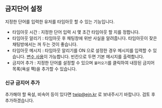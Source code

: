 ## 금지단어 설정
지정한 단어를 입력한 유저를 타임아웃 할 수 있는 기능입니다.

* 타임아웃 시간 : 지정한 단어 입력 시 몇 초간 타임아웃 할 지를 정합니다.
* 타임아웃 알리기 : 타임아웃 후 채팅창에 위반 사실을 알려줍니다. 타임아웃이 잦은 채팅방에서는 꺼 두는 것이 좋습니다.
* 타임아웃 메시지 : 타임아웃 알리기를 ON 으로 설정한 경우 메시지를 입력할 수 있습니다. [변수 사용](../variables.md)이 가능합니다. 빈칸으로 두면 기본 메시지를 출력합니다.
* 금지어 추가 : 지정한 단어를 설정할 수 있으며 `불러오기`를 클릭하여 내장된 금지어 목록(욕설 팩)을 추가할 수 있습니다.

### 신규 금지어 추가 
추가해야 할 욕설, 비속어 등이 있다면 twip@ejn.kr 로 보내주시기 바랍니다. 검토 후 추가하겠습니다.
